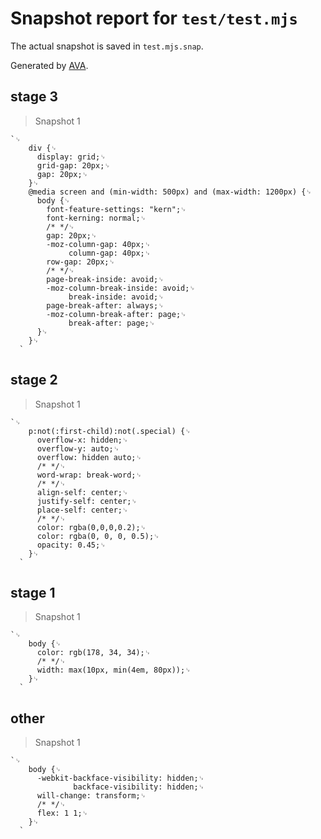 # Snapshot report for `test/test.mjs`

The actual snapshot is saved in `test.mjs.snap`.

Generated by [AVA](https://avajs.dev).

## stage 3

> Snapshot 1

    `␊
        div {␊
          display: grid;␊
          grid-gap: 20px;␊
          gap: 20px;␊
        }␊
        @media screen and (min-width: 500px) and (max-width: 1200px) {␊
          body {␊
            font-feature-settings: "kern";␊
            font-kerning: normal;␊
            /* */␊
            gap: 20px;␊
            -moz-column-gap: 40px;␊
                 column-gap: 40px;␊
            row-gap: 20px;␊
            /* */␊
            page-break-inside: avoid;␊
            -moz-column-break-inside: avoid;␊
                 break-inside: avoid;␊
            page-break-after: always;␊
            -moz-column-break-after: page;␊
                 break-after: page;␊
          }␊
        }␊
      `

## stage 2

> Snapshot 1

    `␊
        p:not(:first-child):not(.special) {␊
          overflow-x: hidden;␊
          overflow-y: auto;␊
          overflow: hidden auto;␊
          /* */␊
          word-wrap: break-word;␊
          /* */␊
          align-self: center;␊
          justify-self: center;␊
          place-self: center;␊
          /* */␊
          color: rgba(0,0,0,0.2);␊
          color: rgba(0, 0, 0, 0.5);␊
          opacity: 0.45;␊
        }␊
      `

## stage 1

> Snapshot 1

    `␊
        body {␊
          color: rgb(178, 34, 34);␊
          /* */␊
          width: max(10px, min(4em, 80px));␊
        }␊
      `

## other

> Snapshot 1

    `␊
        body {␊
          -webkit-backface-visibility: hidden;␊
                  backface-visibility: hidden;␊
          will-change: transform;␊
          /* */␊
          flex: 1 1;␊
        }␊
      `
